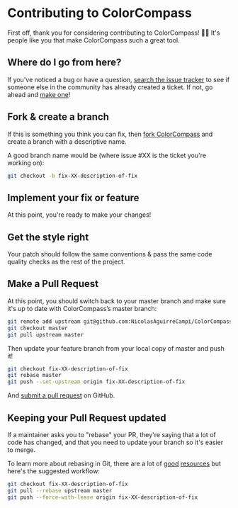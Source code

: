 # Contributing to ColorCompass

First off, thank you for considering contributing to ColorCompass! 🎨🧭 It's people like you that make ColorCompass such a great tool.

## Where do I go from here?

If you've noticed a bug or have a question, [search the issue tracker](https://github.com/NicolasAguirreCampi/ColorCompass/issues) to see if someone else in the community has already created a ticket. If not, go ahead and [make one](https://github.com/NicolasAguirreCampi/ColorCompass/issues/new)!

## Fork & create a branch

If this is something you think you can fix, then [fork ColorCompass](https://help.github.com/articles/fork-a-repo) and create a branch with a descriptive name.

A good branch name would be (where issue #XX is the ticket you're working on):

```sh
git checkout -b fix-XX-description-of-fix
```

## Implement your fix or feature

At this point, you're ready to make your changes!

## Get the style right

Your patch should follow the same conventions & pass the same code quality checks as the rest of the project. 

## Make a Pull Request

At this point, you should switch back to your master branch and make sure it's up to date with ColorCompass’s master branch:

```sh
git remote add upstream git@github.com:NicolasAguirreCampi/ColorCompass.git
git checkout master
git pull upstream master
```

Then update your feature branch from your local copy of master and push it!

```sh
git checkout fix-XX-description-of-fix
git rebase master
git push --set-upstream origin fix-XX-description-of-fix
```

And [submit a pull request](https://github.com/NicolasAguirreCampi/ColorCompass/compare) on GitHub.

## Keeping your Pull Request updated

If a maintainer asks you to "rebase" your PR, they're saying that a lot of code has changed, and that you need to update your branch so it's easier to merge.

To learn more about rebasing in Git, there are a lot of [good](https://stackoverflow.com/questions/6223074/git-rebase-in-plain-english) [resources](https://www.atlassian.com/git/tutorials/merging-vs-rebasing) but here's the suggested workflow:

```sh
git checkout fix-XX-description-of-fix
git pull --rebase upstream master
git push --force-with-lease origin fix-XX-description-of-fix
```